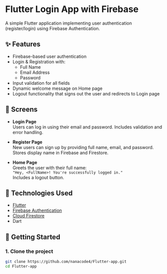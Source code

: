 
# Flutter Login App with Firebase

A simple Flutter application implementing user authentication (register/login) using Firebase Authentication.

## ✨ Features

- Firebase-based user authentication
- Login & Registration with:
  - Full Name
  - Email Address
  - Password
- Input validation for all fields
- Dynamic welcome message on Home page
- Logout functionality that signs out the user and redirects to Login page

## 📱 Screens

- **Login Page**  
  Users can log in using their email and password. Includes validation and error handling.

- **Register Page**  
  New users can sign up by providing full name, email, and password. Stores display name in Firebase and Firestore.

- **Home Page**  
  Greets the user with their full name:  
  `"Hey, <FullName>! You're successfully logged in."`  
  Includes a logout button.

## 🔧 Technologies Used

- [Flutter](https://flutter.dev/)
- [Firebase Authentication](https://firebase.google.com/products/auth)
- [Cloud Firestore](https://firebase.google.com/products/firestore)
- Dart

## 🚀 Getting Started

### 1. Clone the project

```bash
git clone https://github.com/nanacode4/Flutter-app.git
cd Flutter-app

